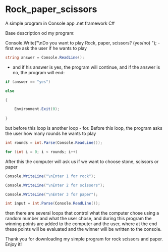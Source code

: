 # Rock_paper_scissors
A simple program in Console app .net framework C# 


Base description od my program:


Console.Write("\nDo you want to play Rock, paper, scissors? (yes/no) ");    - first we ask the user if he wants to play

```C#
string answer = Console.ReadLine();
```
- and if his answer is yes, the program will continue, and if the answer is no, the program will end:
```C#
if (answer == "yes")          

else

{

    Environment.Exit(0);
    
}
```

but before this loop is another loop - for. Before this loop, the program asks the user how many rounds he wants to play
```C#
int rounds = int.Parse(Console.ReadLine());

for (int i = 0; i < rounds; i++)
```


After this the computer will ask us if we want to choose stone, scissors or paper
```C#
Console.WriteLine("\nEnter 1 for rock");

Console.WriteLine("\nEnter 2 for scissors");

Console.WriteLine("\nEnter 3 for paper");

int input = int.Parse(Console.ReadLine());
```


then there are several loops that control what the computer chose using a random number and what the user chose, and during 
this program the winning points are added to the computer and the user, where at the end these points will be evaluated 
and the winner will be written to the console.



Thank you for downloading my simple program for rock scissors and paper. Enjoy it!

